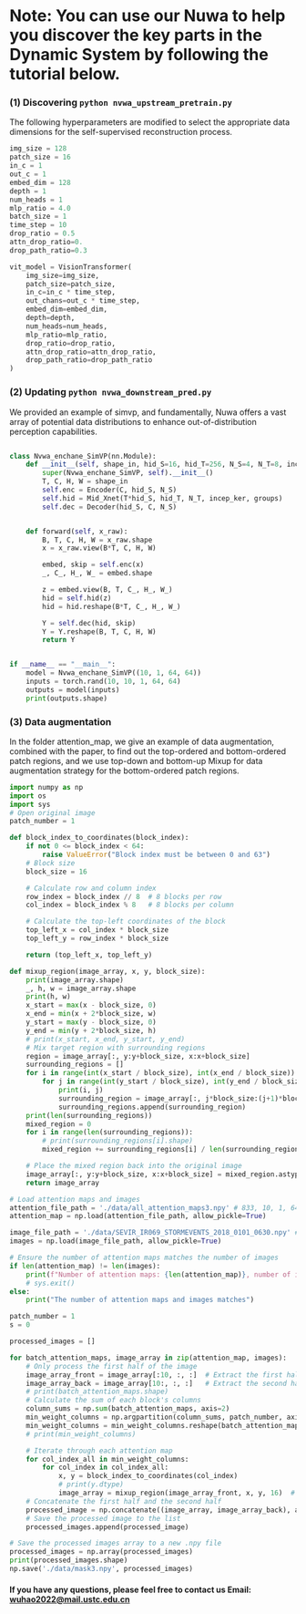 # Note: You can use our Nuwa to help you discover the key parts in the Dynamic System by following the tutorial below.

### (1) Discovering ``` python nvwa_upstream_pretrain.py ```
The following hyperparameters are modified to select the appropriate data dimensions for the self-supervised reconstruction process.
```python
img_size = 128
patch_size = 16
in_c = 1
out_c = 1
embed_dim = 128
depth = 1
num_heads = 1
mlp_ratio = 4.0
batch_size = 1
time_step = 10
drop_ratio = 0.5
attn_drop_ratio=0.
drop_path_ratio=0.3

vit_model = VisionTransformer(
    img_size=img_size,
    patch_size=patch_size,
    in_c=in_c * time_step,
    out_chans=out_c * time_step,
    embed_dim=embed_dim,
    depth=depth,
    num_heads=num_heads,
    mlp_ratio=mlp_ratio,
    drop_ratio=drop_ratio,
    attn_drop_ratio=attn_drop_ratio,
    drop_path_ratio=drop_path_ratio
)
```

### (2) Updating ``` python nvwa_downstream_pred.py ```
We provided an example of simvp, and fundamentally, Nuwa offers a vast array of potential data distributions to enhance out-of-distribution perception capabilities.
```python

class Nvwa_enchane_SimVP(nn.Module):
    def __init__(self, shape_in, hid_S=16, hid_T=256, N_S=4, N_T=8, incep_ker=[3,5,7,11], groups=8):
        super(Nvwa_enchane_SimVP, self).__init__()
        T, C, H, W = shape_in
        self.enc = Encoder(C, hid_S, N_S)
        self.hid = Mid_Xnet(T*hid_S, hid_T, N_T, incep_ker, groups)
        self.dec = Decoder(hid_S, C, N_S)


    def forward(self, x_raw):
        B, T, C, H, W = x_raw.shape
        x = x_raw.view(B*T, C, H, W)

        embed, skip = self.enc(x)
        _, C_, H_, W_ = embed.shape

        z = embed.view(B, T, C_, H_, W_)
        hid = self.hid(z)
        hid = hid.reshape(B*T, C_, H_, W_)

        Y = self.dec(hid, skip)
        Y = Y.reshape(B, T, C, H, W)
        return Y


if __name__ == "__main__":
    model = Nvwa_enchane_SimVP((10, 1, 64, 64))
    inputs = torch.rand(10, 10, 1, 64, 64)
    outputs = model(inputs)
    print(outputs.shape)


```

### (3) Data augmentation 

In the folder attention_map, we give an example of data augmentation, combined with the paper, to find out the top-ordered and bottom-ordered patch regions, and we use top-down and bottom-up Mixup for data augmentation strategy for the bottom-ordered patch regions.

```python
import numpy as np
import os
import sys
# Open original image
patch_number = 1

def block_index_to_coordinates(block_index):
    if not 0 <= block_index < 64:
        raise ValueError("Block index must be between 0 and 63")
    # Block size
    block_size = 16

    # Calculate row and column index
    row_index = block_index // 8  # 8 blocks per row
    col_index = block_index % 8   # 8 blocks per column

    # Calculate the top-left coordinates of the block
    top_left_x = col_index * block_size
    top_left_y = row_index * block_size

    return (top_left_x, top_left_y)

def mixup_region(image_array, x, y, block_size):
    print(image_array.shape)
    _, h, w = image_array.shape
    print(h, w)
    x_start = max(x - block_size, 0)
    x_end = min(x + 2*block_size, w)
    y_start = max(y - block_size, 0)
    y_end = min(y + 2*block_size, h)
    # print(x_start, x_end, y_start, y_end)
    # Mix target region with surrounding regions
    region = image_array[:, y:y+block_size, x:x+block_size]
    surrounding_regions = []
    for i in range(int(x_start / block_size), int(x_end / block_size)):
        for j in range(int(y_start / block_size), int(y_end / block_size)):
            print(i, j)
            surrounding_region = image_array[:, j*block_size:(j+1)*block_size, i*block_size:(i+1)*block_size]
            surrounding_regions.append(surrounding_region)
    print(len(surrounding_regions))
    mixed_region = 0
    for i in range(len(surrounding_regions)):
        # print(surrounding_regions[i].shape)
        mixed_region += surrounding_regions[i] / len(surrounding_regions)

    # Place the mixed region back into the original image
    image_array[:, y:y+block_size, x:x+block_size] = mixed_region.astype(np.uint8)
    return image_array

# Load attention maps and images
attention_file_path = './data/all_attention_maps3.npy' # 833, 10, 1, 64, 64
attention_map = np.load(attention_file_path, allow_pickle=True)

image_file_path = './data/SEVIR_IR069_STORMEVENTS_2018_0101_0630.npy' # 833, 20, 128, 128
images = np.load(image_file_path, allow_pickle=True)

# Ensure the number of attention maps matches the number of images
if len(attention_map) != len(images):
    print(f"Number of attention maps: {len(attention_map)}, number of images: {len(images)}")
    # sys.exit()
else:
    print("The number of attention maps and images matches")

patch_number = 1
s = 0

processed_images = []

for batch_attention_maps, image_array in zip(attention_map, images):
    # Only process the first half of the image
    image_array_front = image_array[:10, :, :]  # Extract the first half
    image_array_back = image_array[10:, :, :]   # Extract the second half
    # print(batch_attention_maps.shape)
    # Calculate the sum of each block's columns
    column_sums = np.sum(batch_attention_maps, axis=2)
    min_weight_columns = np.argpartition(column_sums, patch_number, axis=2)[:, :, :patch_number]
    min_weight_columns = min_weight_columns.reshape(batch_attention_maps.shape[0], -1)
    # print(min_weight_columns)

    # Iterate through each attention map
    for col_index_all in min_weight_columns:
        for col_index in col_index_all:
            x, y = block_index_to_coordinates(col_index)
            # print(y.dtype)
            image_array = mixup_region(image_array_front, x, y, 16)  # Use block size 16 for mixup
    # Concatenate the first half and the second half
    processed_image = np.concatenate((image_array, image_array_back), axis=0)
    # Save the processed image to the list
    processed_images.append(processed_image)

# Save the processed images array to a new .npy file
processed_images = np.array(processed_images)
print(processed_images.shape)
np.save('./data/mask3.npy', processed_images)

```

#### If you have any questions, please feel free to contact us Email: wuhao2022@mail.ustc.edu.cn

